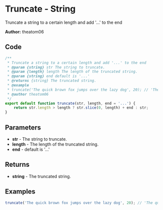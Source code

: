# Truncate - String
Truncate a string to a certain length and add '...' to the end

**Author:** theatom06


## Code
```js
/**
 * Truncate a string to a certain length and add '...' to the end
 * @param {string} str The string to truncate.
 * @param {length} length The length of the truncated string.
 * @param {string} end default is '...'
 * @returns {string} The truncated string.
 * @example
 * truncate('The quick brown fox jumps over the lazy dog', 20); // 'The quick brown fox...'
 * @author theatom06
 */
export default function truncate(str, length, end = '...') {
    return str.length > length ? str.slice(0, length) + end : str;
}
```

## Parameters
* **str** - The string to truncate.
* **length** - The length of the truncated string.
* **end** - default is '...'


## Returns
* **string** - The truncated string.


## Examples
```js
truncate('The quick brown fox jumps over the lazy dog', 20); // 'The quick brown fox...'

```
